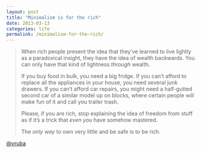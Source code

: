 ```yaml
---
layout: post
title: "Minimalism is for the rich"
date: 2013-03-13
categories: life
permalink: /minimalism-for-the-rich/
---
```


> When rich people present the idea that they’ve learned to live lightly as a paradoxical insight, they have the idea of wealth backwards. You can only have that kind of lightness *through* wealth.
> 
> If you buy food in bulk, you need a big fridge. If you can’t afford to replace all the appliances in your house, you need several junk drawers. If you can’t afford car repairs, you might need a half-gutted second car of a similar model up on blocks, where certain people will make fun of it and call you trailer trash.
> 
> Please, if you are rich, stop explaining the idea of freedom from stuff as if it’s a trick that *even you* have somehow mastered.
> 
> The *only way* to own very little and be safe is to be rich.

[@vruba](http://vruba.tumblr.com/post/45256059128/wealth-risk-and-stuff)